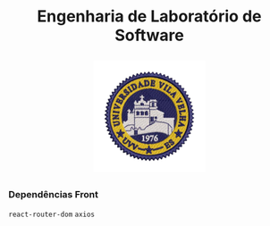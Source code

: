 <h1 align="center">
  <p align="center">Engenharia de Laboratório de Software</p>
  <img src="./public/logoUVV.png" alt="logo UVV" width="200">
</h1>   


### Dependências Front
`react-router-dom`
`axios`